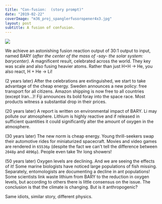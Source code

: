 ```yaml
---
title: "Con-fusion:  (story prompt)"
date: "2019-02-22"
coverImage: "m36_proj_spanglerfusoropener4x3.jpg"
layout: post
subtitle: A fusion of confusion.
---
```


![]({{site.baseurl}}/images/{{page.coverImage}})

We achieve an astonishing fusion reaction output of 30:1 output to input, named BARY (_after the center of the mass of -say- the solar system: barycenter)._ A magnificent result, celebrated across the world. They key was scale and also fusing heavier atoms. Rather than just H+H -> He, you also react, H + He -> Li!

(2 years later) After the celebrations are extinguished, we start to take advantage of the cheap energy. Sweden announces a new policy: free transport for all citizens. Amazon shipping is now free to all countries (except Iran...)! Fiji announces its bold foray into the space race. Most products witness a substantial drop in their prices.

(20 years later) A report is written on environmental impact of BARY. Li may pollute our atmosphere. Lithium is highly reactive and if released in sufficient quantities it could significantly alter the amount of oxygen in the atmosphere.

(30 years later) The new norm is cheap energy. Young thrill-seekers swap their automotive rides for miniaturized spacecraft. Movies and video games are rendered in `65536p` (despite the fact we can't tell the difference between `2048p` and `4096p`). People even take 1hr long showers!

(50 years later) Oxygen levels are declining. And we are seeing the effects of it! Some marine biologists have noticed large populations of fish missing. Separately, entomologists are documenting a decline in ant populations! Some scientists link waste lithium from BARY to the reduction in oxygen levels, but according to others there is little consensus on the issue. The conclusion is that the climate is changing. But is it anthropogenic?

Same idiots, similar story, different physics.